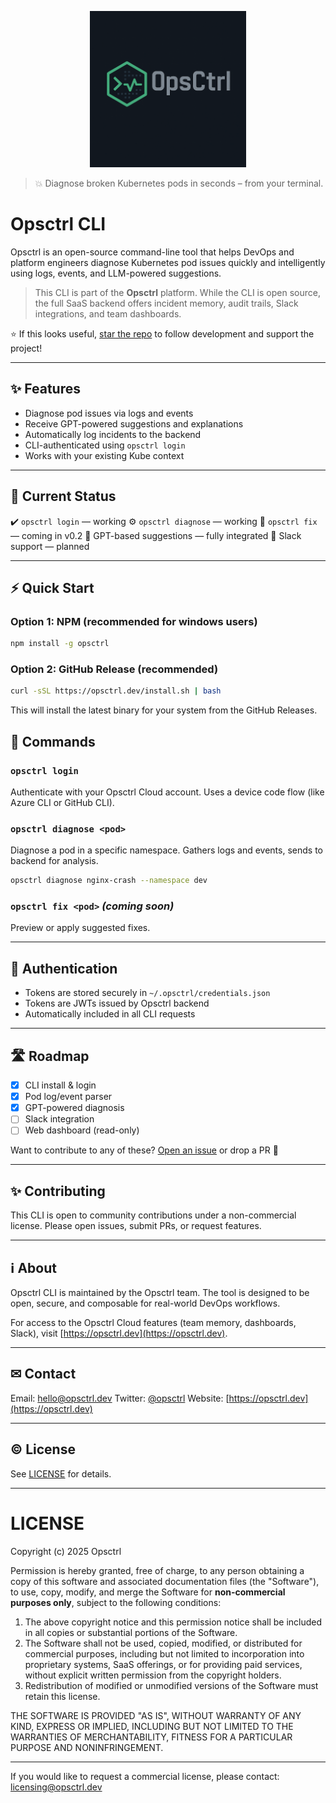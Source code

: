 <p align="center">
  <img src="assets/logo.png" alt="OpsCtrl Logo" width="250" />
</p>

> 💥 Diagnose broken Kubernetes pods in seconds – from your terminal.

# Opsctrl CLI

Opsctrl is an open-source command-line tool that helps DevOps and platform engineers diagnose Kubernetes pod issues quickly and intelligently using logs, events, and LLM-powered suggestions.

> This CLI is part of the **Opsctrl** platform. While the CLI is open source, the full SaaS backend offers incident memory, audit trails, Slack integrations, and team dashboards.

⭐ If this looks useful, [star the repo](https://github.com/Hillyon-Labs/opsctrl_cli) to follow development and support the project!

---

## ✨ Features

* Diagnose pod issues via logs and events
* Receive GPT-powered suggestions and explanations
* Automatically log incidents to the backend
* CLI-authenticated using `opsctrl login`
* Works with your existing Kube context

---

## 🧪 Current Status

✔️ `opsctrl login` — working
⚙️ `opsctrl diagnose` — working 
🚧 `opsctrl fix` — coming in v0.2
🧠 GPT-based suggestions — fully integrated
📡 Slack support — planned

---

## ⚡ Quick Start

### Option 1: NPM (recommended for windows users)

```bash
npm install -g opsctrl
```

### Option 2: GitHub Release (recommended)

```bash
curl -sSL https://opsctrl.dev/install.sh | bash
```

This will install the latest binary for your system from the GitHub Releases.


## 🚀 Commands

### `opsctrl login`

Authenticate with your Opsctrl Cloud account. Uses a device code flow (like Azure CLI or GitHub CLI).

### `opsctrl diagnose <pod>`

Diagnose a pod in a specific namespace. Gathers logs and events, sends to backend for analysis.

```bash
opsctrl diagnose nginx-crash --namespace dev
```

### `opsctrl fix <pod>` *(coming soon)*

Preview or apply suggested fixes.

---

## 🔐 Authentication

* Tokens are stored securely in `~/.opsctrl/credentials.json`
* Tokens are JWTs issued by Opsctrl backend
* Automatically included in all CLI requests

---

## 🛣 Roadmap

* [x] CLI install & login
* [x] Pod log/event parser
* [x] GPT-powered diagnosis
* [ ] Slack integration
* [ ] Web dashboard (read-only)

Want to contribute to any of these? [Open an issue](https://github.com/Hillyon-Labs/opsctrl_cli/issues) or drop a PR 🙌

---

## ✨ Contributing

This CLI is open to community contributions under a non-commercial license. Please open issues, submit PRs, or request features.

---

## ℹ About

Opsctrl CLI is maintained by the Opsctrl team. The tool is designed to be open, secure, and composable for real-world DevOps workflows.

For access to the Opsctrl Cloud features (team memory, dashboards, Slack), visit [https://opsctrl.dev](https://opsctrl.dev).

---

## ✉ Contact

Email: [hello@opsctrl.dev](mailto:hello@opsctrl.dev)
Twitter: [@opsctrl](https://twitter.com/opsctrl)
Website: [https://opsctrl.dev](https://opsctrl.dev)

---

## © License

See [LICENSE](./LICENSE) for details.

---

# LICENSE

Copyright (c) 2025 Opsctrl

Permission is hereby granted, free of charge, to any person obtaining a copy of this software and associated documentation files (the "Software"), to use, copy, modify, and merge the Software for **non-commercial purposes only**, subject to the following conditions:

1. The above copyright notice and this permission notice shall be included in all copies or substantial portions of the Software.
2. The Software shall not be used, copied, modified, or distributed for commercial purposes, including but not limited to incorporation into proprietary systems, SaaS offerings, or for providing paid services, without explicit written permission from the copyright holders.
3. Redistribution of modified or unmodified versions of the Software must retain this license.

THE SOFTWARE IS PROVIDED "AS IS", WITHOUT WARRANTY OF ANY KIND, EXPRESS OR IMPLIED, INCLUDING BUT NOT LIMITED TO THE WARRANTIES OF MERCHANTABILITY, FITNESS FOR A PARTICULAR PURPOSE AND NONINFRINGEMENT.

---

If you would like to request a commercial license, please contact: [licensing@opsctrl.dev](mailto:licensing@opsctrl.dev)
